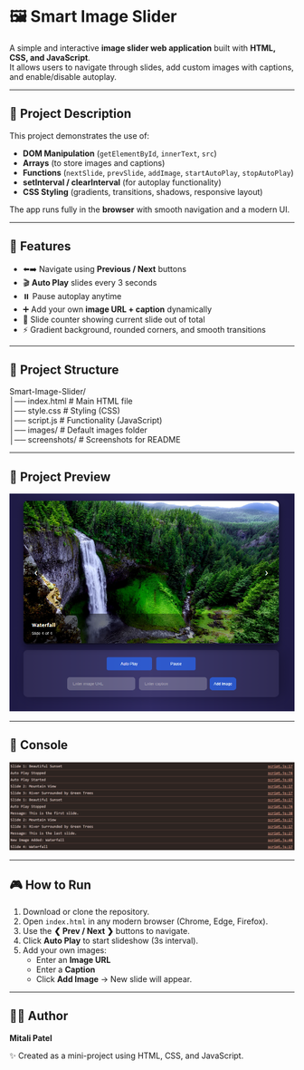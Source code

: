 # 🖼️ Smart Image Slider  

A simple and interactive **image slider web application** built with **HTML, CSS, and JavaScript**.  
It allows users to navigate through slides, add custom images with captions, and enable/disable autoplay.  

---

## 📝 Project Description  

This project demonstrates the use of:  
- **DOM Manipulation** (`getElementById`, `innerText`, `src`)  
- **Arrays** (to store images and captions)  
- **Functions** (`nextSlide`, `prevSlide`, `addImage`, `startAutoPlay`, `stopAutoPlay`)  
- **setInterval / clearInterval** (for autoplay functionality)  
- **CSS Styling** (gradients, transitions, shadows, responsive layout)  

The app runs fully in the **browser** with smooth navigation and a modern UI.  

---

## 🚀 Features  

- ⬅️➡️ Navigate using **Previous / Next** buttons  
- 🎬 **Auto Play** slides every 3 seconds  
- ⏸️ Pause autoplay anytime  
- ➕ Add your own **image URL + caption** dynamically  
- 📝 Slide counter showing current slide out of total  
- ⚡ Gradient background, rounded corners, and smooth transitions  

---

## 📂 Project Structure  

Smart-Image-Slider/  
│── index.html      # Main HTML file  
│── style.css       # Styling (CSS)  
│── script.js       # Functionality (JavaScript)  
│── images/         # Default images folder  
│── screenshots/    # Screenshots for README  

---

## 🧩 Project Preview  

![Image Slider Preview](images/screenshots/slider.png)  

---

## 🧩 Console 

![console](images/screenshots/prog_output.png)  

---

## 🎮 How to Run  

1. Download or clone the repository.  
2. Open `index.html` in any modern browser (Chrome, Edge, Firefox).  
3. Use the **❮ Prev / Next ❯** buttons to navigate.  
4. Click **Auto Play** to start slideshow (3s interval).  
5. Add your own images:  
   - Enter an **Image URL**  
   - Enter a **Caption**  
   - Click **Add Image** → New slide will appear.  

---

## 👩‍💻 Author  

**Mitali Patel**  

✨ Created as a mini-project using HTML, CSS, and JavaScript.  